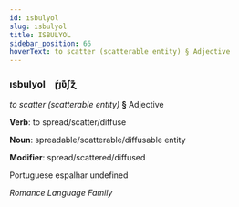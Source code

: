 ```yaml
---
id: ısbulyol
slug: ısbulyol
title: ISBULYOL
sidebar_position: 66
hoverText: to scatter (scatterable entity) § Adjective
---
```


### ısbulyol&emsp;<span kind="abugida">ɽ́ȷʋ͊ʃɀ͊</span>

*to scatter (scatterable entity)* **§** Adjective

**Verb**: to spread/scatter/diffuse

**Noun**: spreadable/scatterable/diffusable entity

**Modifier**: spread/scattered/diffused

Portuguese espalhar undefined

*Romance Language Family*